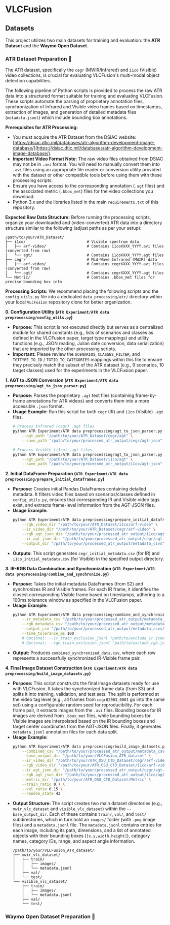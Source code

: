 # VLCFusion

## Datasets

This project utilizes two main datasets for training and evaluation: the **ATR Dataset** and the **Waymo Open Dataset**.

### ATR Dataset Preparation 📝

The ATR dataset, specifically the `cegr` (MWIR/Infrared) and `i1co` (Visible) video collections, is crucial for evaluating VLCFusion's multi-modal object detection capabilities.

The following pipeline of Python scripts is provided to process the raw ATR data into a structured format suitable for training and evaluating VLCFusion. These scripts automate the parsing of proprietary annotation files, synchronization of Infrared and Visible video frames based on timestamps, extraction of images, and generation of detailed metadata files (`metadata.jsonl`) which include bounding box annotations.

**Prerequisites for ATR Processing:**
* You must acquire the ATR Dataset from the DSIAC website: [https://dsiac.dtic.mil/databases/atr-algorithm-development-image-database/](https://dsiac.dtic.mil/databases/atr-algorithm-development-image-database/).
* **Important Video Format Note:** The raw video files obtained from DSIAC may not be in `.avi` format. You will need to manually convert them into `.avi` files using an appropriate file reader or conversion utility provided with the dataset or other compatible tools before using them with these processing scripts.
* Ensure you have access to the corresponding annotation (`.agt` files) and the associated metric (`.bbox_met`) files for the video collections you download.
* Python 3.x and the libraries listed in the main `requirements.txt` of this repository.

**Expected Raw Data Structure:**
Before running the processing scripts, organize your downloaded and (video-converted) ATR data into a directory structure similar to the following (adjust paths as per your setup):

```
/path/to/your/ATR_Dataset/
├── i1co/                           # Visible spectrum data
│   ├── arf-video/                  # Contains i1coXXXX_YYYY.avi files (converted from raw)
│   └── agt/                        # Contains i1coXXXX_YYYY.agt files
├── cegr/                           # Mid-Wave Infrared (MWIR) data
│   ├── arf-video/                  # Contains cegrXXXX_YYYY.avi files (converted from raw)
│   └── agt/                        # Contains cegrXXXX_YYYY.agt files
└── Metric/                         # Contains .bbox_met files for precise bounding box info
```

**Processing Scripts:**
We recommend placing the following scripts and the `config_utils.py` file into a dedicated `data_processing/atr/` directory within your local `VLCFusion` repository clone for better organization.

**0. Configuration Utility (`ATR Experiment/ATR data preprocessing/config_utils.py`)**
* **Purpose:** This script is not executed directly but serves as a centralized module for shared constants (e.g., lists of scenarios and classes as defined in the VLCFusion paper, target type mappings) and utility functions (e.g., JSON reading, Julian date conversion, data serialization) that are imported by the other processing scripts.
* **Important:** Please review the `SCENARIOS`, `CLASSES_FILTER`, and `TGTTYPE_TO_ID` / `TGTID_TO_CATEGORIES` mappings within this file to ensure they precisely match the subset of the ATR dataset (e.g., 9 scenarios, 10 target classes) used for the experiments in the VLCFusion paper.

**1. AGT to JSON Conversion (`ATR Experiment/ATR data preprocessing/agt_to_json_parser.py`)**
* **Purpose:** Parses the proprietary `.agt` text files (containing frame-by-frame annotations for ATR videos) and converts them into a more accessible `.json` format.
* **Usage Example:** Run this script for both `cegr` (IR) and `i1co` (Visible) `.agt` files.
    ```bash
    # Process Infrared (cegr) .agt files
    python ATR Experiment/ATR data preprocessing/agt_to_json_parser.py \
        --agt_path "/path/to/your/ATR_Dataset/cegr/agt" \
        --save_path "/path/to/your/processed_atr_output/cegr/agt-json"

    # Process Visible (i1co) .agt files
    python ATR Experiment/ATR data preprocessing/agt_to_json_parser.py \
        --agt_path "/path/to/your/ATR_Dataset/i1co/agt" \
        --save_path "/path/to/your/processed_atr_output/i1co/agt-json"
    ```

**2. Initial DataFrame Preparation (`ATR Experiment/ATR data preprocessing/prepare_initial_dataframes.py`)**
* **Purpose:** Creates initial Pandas DataFrames containing detailed metadata. It filters video files based on scenarios/classes defined in `config_utils.py`, ensures that corresponding IR and Visible video tags exist, and extracts frame-level information from the AGT-JSON files.
* **Usage Example:**
    ```bash
    python ATR Experiment/ATR data preprocessing/prepare_initial_dataframes.py \
        --rgb_video_dir "/path/to/your/ATR_Dataset/i1co/arf-video" \
        --ir_video_dir "/path/to/your/ATR_Dataset/cegr/arf-video" \
        --rgb_agt_json_dir "/path/to/your/processed_atr_output/i1co/agt-json" \
        --ir_agt_json_dir "/path/to/your/processed_atr_output/cegr/agt-json" \
        --output_dir "/path/to/your/processed_atr_output/metadata_csvs"
    ```
* **Outputs:** This script generates `cegr_initial_metadata.csv` (for IR) and `i1co_initial_metadata.csv` (for Visible) in the specified output directory.

**3. IR-RGB Data Combination and Synchronization (`ATR Experiment/ATR data preprocessing/combine_and_synchronize.py`)**
* **Purpose:** Takes the initial metadata DataFrames (from S2) and synchronizes IR and Visible frames. For each IR frame, it identifies the closest corresponding Visible frame based on timestamps, adhering to a 100ms tolerance window as specified in the VLCFusion paper.
* **Usage Example:**
    ```bash
    python ATR Experiment/ATR data preprocessing/combine_and_synchronize.py \
        --ir_metadata_csv "/path/to/your/processed_atr_output/metadata_csvs/cegr_initial_metadata.csv" \
        --rgb_metadata_csv "/path/to/your/processed_atr_output/metadata_csvs/i1co_initial_metadata.csv" \
        --output_csv "/path/to/your/processed_atr_output/metadata_csvs/combined_synchronized_data.csv" \
        --time_tolerance_ms 100
        # Optional: --ir_train_exclusion_jsonl "path/to/exclude_ir.jsonl"
        # Optional: --rgb_train_exclusion_jsonl "path/to/exclude_rgb.jsonl"
    ```
* **Output:** Produces `combined_synchronized_data.csv`, where each row represents a successfully synchronized IR-Visible frame pair.

**4. Final Image Dataset Construction (`ATR Experiment/ATR data preprocessing/build_image_datasets.py`)**
* **Purpose:** This script constructs the final image datasets ready for use with VLCFusion. It takes the synchronized frame data (from S3) and splits it into training, validation, and test sets. The split is performed at the video tag level (e.g., all frames from `cegr02003_0001` go into the same set) using a configurable random seed for reproducibility. For each frame pair, it extracts images from the `.avi` files. Bounding boxes for IR images are derived from `.bbox_met` files, while bounding boxes for Visible images are interpolated based on the IR bounding boxes and target center coordinates from the AGT-JSON files. Finally, it generates `metadata.jsonl` annotation files for each data split.
* **Usage Example:**
    ```bash
    python ATR Experiment/ATR data preprocessing/build_image_datasets.py \
        --combined_csv "/path/to/your/processed_atr_output/metadata_csvs/combined_synchronized_data.csv" \
        --base_output_dir "/path/to/your/VLCFusion_ATR_dataset" \
        --ir_video_dir "/path/to/your/ATR_OSU_CTD_Dataset/cegr/arf-video" \
        --rgb_video_dir "/path/to/your/ATR_OSU_CTD_Dataset/i1co/arf-video" \
        --ir_agt_json_dir "/path/to/your/processed_atr_output/cegr/agt-json" \
        --rgb_agt_json_dir "/path/to/your/processed_atr_output/i1co/agt-json" \
        --metric_dir "/path/to/your/ATR_OSU_CTD_Dataset/Metric" \
        --train_ratio 0.7 \
        --val_ratio 0.15 \
        --random_state 42
    ```
* **Output Structure:** The script creates two main dataset directories (e.g., `mwir_vlc_dataset` and `visible_vlc_dataset`) within the `--base_output_dir`. Each of these contains `train/`, `val/`, and `test/` subdirectories, which in turn hold an `images/` folder (with `.png` image files) and a `metadata.jsonl` file. The `metadata.jsonl` contains entries for each image, including its path, dimensions, and a list of annotated objects with their bounding boxes (`[x,y,width,height]`), category names, category IDs, range, and aspect angle information.
    ```
    /path/to/your/VLCFusion_ATR_dataset/
    ├── mwir_vlc_dataset/
    │   ├── train/
    │   │   ├── images/
    │   │   └── metadata.jsonl
    │   ├── val/
    │   └── test/
    └── visible_vlc_dataset/
        ├── train/
        │   ├── images/
        │   └── metadata.jsonl
        ├── val/
        └── test/
    ```

### Waymo Open Dataset Preparation 📝
